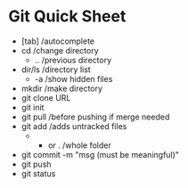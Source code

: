 # Git Quick Sheet

- [tab] /autocomplete
- cd /change directory
  * .. /previous directory
- dir/ls /directory list
  * -a /show hidden files
- mkdir /make directory
- git clone URL
- git init
- git pull /before pushing if merge needed
- git add /adds untracked files
  * * or . /whole folder
- git commit -m "msg (must be meaningful)"
- git push
- git status

